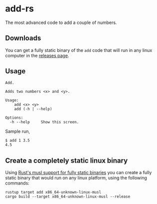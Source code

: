# add-rs

The most advanced code to add a couple of numbers.

## Downloads

You can get a fully static binary of the `add` code that will run in any
linux computer in the [releases page][releases].

## Usage

```
Add.

Adds two numbers <x> and <y>.

Usage:
    add <x> <y>
    add (-h | --help)

Options:
  -h --help     Show this screen.
```

Sample run,

```bash
$ add 1 3.5
4.5
```

## Create a completely static linux binary

Using [Rust's musl support for fully static binaries][rust-musl] you can
create a fully static binary that would run on any linux platform, using
the following commands:

```
rustup target add x86_64-unknown-linux-musl
cargo build --target x86_64-unknown-linux-musl --release
```

[rust-musl]: https://doc.rust-lang.org/edition-guide/rust-2018/platform-and-target-support/musl-support-for-fully-static-binaries.html
[releases]: https://github.com/odarbelaeze/add-rs/releases